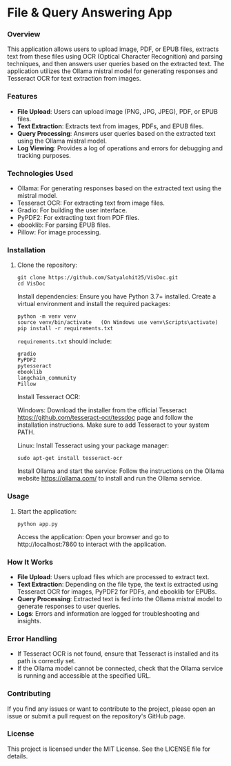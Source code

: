 **File & Query Answering App**
=============================

### Overview
This application allows users to upload image, PDF, or EPUB files, extracts text from these files using OCR (Optical Character Recognition) and parsing techniques, and then answers user queries based on the extracted text. The application utilizes the Ollama mistral model for generating responses and Tesseract OCR for text extraction from images.

### Features
* **File Upload**: Users can upload image (PNG, JPG, JPEG), PDF, or EPUB files.
* **Text Extraction**: Extracts text from images, PDFs, and EPUB files.
* **Query Processing**: Answers user queries based on the extracted text using the Ollama mistral model.
* **Log Viewing**: Provides a log of operations and errors for debugging and tracking purposes.

### Technologies Used
* Ollama: For generating responses based on the extracted text using the mistral model.
* Tesseract OCR: For extracting text from image files.
* Gradio: For building the user interface.
* PyPDF2: For extracting text from PDF files.
* ebooklib: For parsing EPUB files.
* Pillow: For image processing.

### Installation
1. Clone the repository:
    ```
    git clone https://github.com/Satyalohit25/VisDoc.git
    cd VisDoc
    ```
    Install dependencies:
    Ensure you have Python 3.7+ installed. Create a virtual environment and install the required packages:
    ```
    python -m venv venv
    source venv/bin/activate   (On Windows use venv\Scripts\activate)
    pip install -r requirements.txt
    ```
    `requirements.txt` should include:
    ```
    gradio
    PyPDF2
    pytesseract
    ebooklib
    langchain_community
    Pillow
    ```
    Install Tesseract OCR:
   
    Windows: Download the installer from the official Tesseract https://github.com/tesseract-ocr/tessdoc page and follow the installation instructions. Make sure to add Tesseract to your system PATH.
   
    Linux: Install Tesseract using your package manager:
    ```
    sudo apt-get install tesseract-ocr
    ```
    Install Ollama and start the service:
    Follow the instructions on the Ollama website https://ollama.com/ to install and run the Ollama service.

### Usage
1. Start the application:
    ```
    python app.py
    ```
    Access the application:
    Open your browser and go to http://localhost:7860 to interact with the application.

### How It Works
* **File Upload**: Users upload files which are processed to extract text.
* **Text Extraction**: Depending on the file type, the text is extracted using Tesseract OCR for images, PyPDF2 for PDFs, and ebooklib for EPUBs.
* **Query Processing**: Extracted text is fed into the Ollama mistral model to generate responses to user queries.
* **Logs**: Errors and information are logged for troubleshooting and insights.

### Error Handling
* If Tesseract OCR is not found, ensure that Tesseract is installed and its path is correctly set.
* If the Ollama model cannot be connected, check that the Ollama service is running and accessible at the specified URL.

### Contributing
If you find any issues or want to contribute to the project, please open an issue or submit a pull request on the repository's GitHub page.

### License
This project is licensed under the MIT License. See the LICENSE file for details.
